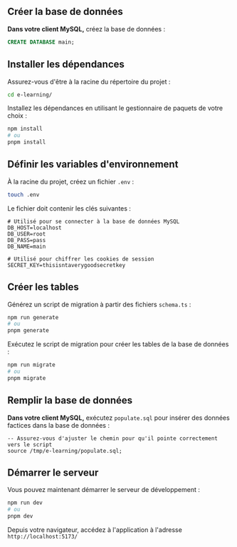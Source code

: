 ## Créer la base de données

**Dans votre client MySQL,** créez la base de données :

```sql
CREATE DATABASE main;
```

## Installer les dépendances

Assurez-vous d'être à la racine du répertoire du projet :

```bash
cd e-learning/
```

Installez les dépendances en utilisant le gestionnaire de paquets de votre choix :

```bash
npm install
# ou
pnpm install
```

## Définir les variables d'environnement

À la racine du projet, créez un fichier `.env` :

```bash
touch .env
```

Le fichier doit contenir les clés suivantes :

```
# Utilisé pour se connecter à la base de données MySQL
DB_HOST=localhost
DB_USER=root
DB_PASS=pass
DB_NAME=main

# Utilisé pour chiffrer les cookies de session
SECRET_KEY=thisisntaverygoodsecretkey
```

## Créer les tables

Générez un script de migration à partir des fichiers `schema.ts` :

```bash
npm run generate
# ou
pnpm generate
```

Exécutez le script de migration pour créer les tables de la base de données :

```bash
npm run migrate
# ou
pnpm migrate
```

## Remplir la base de données

**Dans votre client MySQL,** exécutez `populate.sql` pour insérer des données factices dans la base de données :

```
-- Assurez-vous d'ajuster le chemin pour qu'il pointe correctement vers le script
source /tmp/e-learning/populate.sql;
```

## Démarrer le serveur

Vous pouvez maintenant démarrer le serveur de développement :

```bash
npm run dev
# ou
pnpm dev
```

Depuis votre navigateur, accédez à l'application à l'adresse `http://localhost:5173/`
